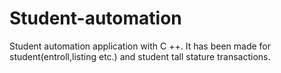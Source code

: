 #  Student-automation 
  Student automation application with C ++. It has been made for student(entroll,listing etc.) and student tall stature transactions.

